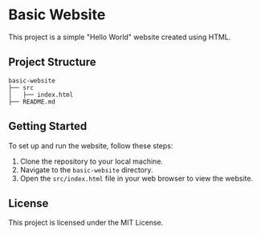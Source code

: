 # Basic Website

This project is a simple "Hello World" website created using HTML.

## Project Structure

```
basic-website
├── src
│   ├── index.html
├── README.md
```

## Getting Started

To set up and run the website, follow these steps:

1. Clone the repository to your local machine.
2. Navigate to the `basic-website` directory.
3. Open the `src/index.html` file in your web browser to view the website.

## License

This project is licensed under the MIT License.